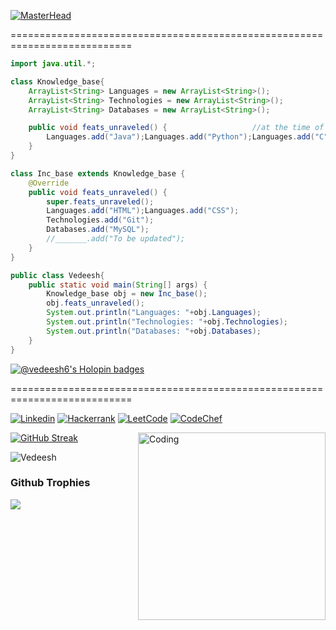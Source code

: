 [![MasterHead](https://user-images.githubusercontent.com/88491153/213903315-e4fb0078-60be-4345-87db-102b85ec8634.png)](https://github.com/Vedeesh6)

===========================================================================
```java
import java.util.*;

class Knowledge_base{
    ArrayList<String> Languages = new ArrayList<String>();
    ArrayList<String> Technologies = new ArrayList<String>();
    ArrayList<String> Databases = new ArrayList<String>();

    public void feats_unraveled() {                   //at the time of making
        Languages.add("Java");Languages.add("Python");Languages.add("C");Languages.add("C++");
    }
}

class Inc_base extends Knowledge_base {
    @Override
    public void feats_unraveled() {
        super.feats_unraveled();
        Languages.add("HTML");Languages.add("CSS");
        Technologies.add("Git");
        Databases.add("MySQL");
        //_______.add("To be updated");
    }
}

public class Vedeesh{
    public static void main(String[] args) {
        Knowledge_base obj = new Inc_base();
        obj.feats_unraveled();
        System.out.println("Languages: "+obj.Languages);
        System.out.println("Technologies: "+obj.Technologies);
        System.out.println("Databases: "+obj.Databases);
    }
}
```

[![@vedeesh6's Holopin badges](https://holopin.me/vedeesh6)](https://holopin.io/@vedeesh6)

===========================================================================

<!--[![Portfolio](https://img.shields.io/badge/Portfolio-239?style=for-the-badge&logo='https://vedeesh.github.io/Me/myFavicon.ico'=&logoColor=white)](https://vedeesh.github.io/Me/)
-->

[![Linkedin](https://img.shields.io/badge/Linkedin-0077B5?style=for-the-badge&logo=linkedin&logoColor=white)](https://www.linkedin.com/in/vedeesh-dwivedi)
[![Hackerrank](https://img.shields.io/badge/-Hackerrank-2EC866?style=for-the-badge&logo=HackerRank&logoColor=black)](https://www.hackerrank.com/Vedeesh6)
[![LeetCode](https://img.shields.io/badge/LeetCode-000000?style=for-the-badge&logo=LeetCode&logoColor=#d16c06)](https://leetcode.com/Vedeesh)
[![CodeChef](https://img.shields.io/badge/CodeChef-%23964B00.svg?style=for-the-badge&logo=CodeChef&logoColor=white)](https://www.codechef.com/users/vedeesh)
<!--[![Stack Overflow](https://img.shields.io/badge/-Stackoverflow-FE7A16?style=for-the-badge&logo=stack-overflow&logoColor=white)](https://stackoverflow.com/users/19384351/vedeesh)-->

<img align="right" alt="Coding" width="300" src="https://camo.githubusercontent.com/97d0c0c4209208d8ec9573c7e213e05872a9f59b703868647b559b77af601cc6/68747470733a2f2f692e70696e696d672e636f6d2f6f726967696e616c732f65382f66342f35332f65386634353334363961336563393765636433353464663436356437333931332e676966">

[![GitHub Streak](http://github-readme-streak-stats.herokuapp.com?user=Vedeesh6&theme=dark&border_radius=5&date_format=M%20j%5B%2C%20Y%5D&mode=weekly&stroke=39DD28&fire=DD2727&dates=56DDCC&sideNums=DD2727)](https://git.io/streak-stats)

<p align="left"> <img src="https://komarev.com/ghpvc/?username=Vedeesh6&label=Visitors&color=0e75b6&style=flat" alt="Vedeesh" /></p>

### Github Trophies
<div align="left">
  <img src="https://github-profile-trophy.vercel.app/?username=Vedeesh6&column=6&theme=onedark" align="left"/>
</div>


<!--
**Vedeesh6/Vedeesh6** is a ✨ _special_ ✨ repository because its `README.md` (this file) appears on your GitHub profile.

Here are some ideas to get you started:

- 🔭 I’m currently working on ...
- 🌱 I’m currently learning ...
- 👯 I’m looking to collaborate on ...
- 🤔 I’m looking for help with ...
- 💬 Ask me about ...
- 📫 How to reach me: ...
- 😄 Pronouns: ...
- ⚡ Fun fact: ...
-->
